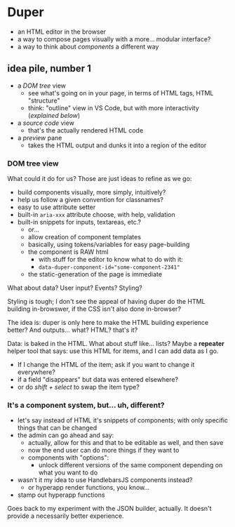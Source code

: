 # Duper

- an HTML editor in the browser
- a way to compose pages visually with a more... modular interface?
- a way to think about *components* a different way

## idea pile, number 1

- a *DOM tree* view
  - see what's going on in your page, in terms of HTML tags, HTML "structure"
  - think: "outline" view in VS Code, but with more interactivity (*explained below*)
- a *source code* view
  - that's the actually rendered HTML code
- a *preview* pane
  - takes the HTML output and dunks it into a region of the editor

### DOM tree view

What could it do for us? Those are just ideas to refine as we go:

- build components visually, more simply, intuitively?
- help us follow a given convention for classnames?
- easy to use attribute setter
- built-in `aria-xxx` attribute choose, with help, validation
- built-in snippets for inputs, textareas, etc.?
  - or...
  - allow creation of component templates
  - basically, using tokens/variables for easy page-building
  - the component is RAW html
    - with stuff for the editor to know what to do with it:
    - `data-duper-component-id="some-component-2341"`
  - the static-generation of the page is immediate

What about data? User input? Events? Styling?

Styling is tough; I don't see the appeal of having duper do the HTML building in-browswer, if the CSS isn't also done in-browser?

The idea is: duper is only here to make the HTML building experience better? And outputs... what? HTML? that's it?

Data: is baked in the HTML. What about stuff like... lists?
Maybe a **repeater** helper tool that says: use this HTML for items, and I can add data as I go.
  - If I change the HTML of the item; ask if you want to change it everywhere?
  - if a field "disappears" but data was entered elsewhere?
  - or do *shift + select* to swap the item type?

### It's a component system, but... uh, different?

- let's say instead of HTML it's snippets of components; with only specific things that can be changed
- the admin can go ahead and say:
  - actually, allow for this and that to be editable as well, and then save
  - now the end user can do more things if they want to
  - components with "options":
    - unlock different versions of the same component depending on what you want to do
- wasn't it my idea to use HandlebarsJS components instead?
  - or hyperapp render functions, you know...
- stamp out hyperapp functions

Goes back to my experiment with the JSON builder, actually. It doesn't provide a necessarily better experience.
